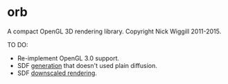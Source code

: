 # orb
A compact OpenGL 3D rendering library.
Copyright Nick Wiggill 2011-2015.

TO DO:
 - Re-implement OpenGL 3.0 support.
 - SDF [generation](http://www.codersnotes.com/algorithms/signed-distance-fields) that doesn't used plain diffusion.
 - SDF [downscaled rendering](http://www.java-gaming.org/index.php?topic=33612.0).
